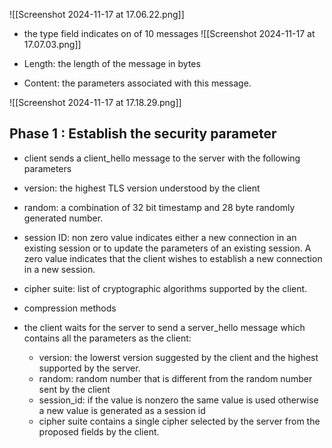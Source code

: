 ![[Screenshot 2024-11-17 at 17.06.22.png]]

- the type field indicates on of 10 messages
![[Screenshot 2024-11-17 at 17.07.03.png]]

- Length: the length of the message in bytes
- Content: the parameters associated with this message.

![[Screenshot 2024-11-17 at 17.18.29.png]]

## Phase 1 : Establish the security parameter
- client sends a client_hello message to the server with the following parameters
- version: the highest TLS version understood by the client 
- random: a combination of 32 bit timestamp and 28 byte randomly generated number. 
- session ID: non zero value indicates either a new connection in an existing session or to update the parameters of an existing session. A zero value indicates that the client wishes to establish a new connection in a new session.
- cipher suite: list of cryptographic algorithms supported by the client.
- compression methods

- the client waits for the server to send a server_hello message which contains all the parameters as the client:
	- version: the lowerst version suggested by the client and the highest supported by the server.
	- random: random number that is different from the random number sent by the client
	- session_id: if the value is nonzero the same value is used otherwise a new value is generated as a session id 
	- cipher suite contains a single cipher selected by the server from the proposed fields by the client.